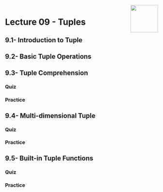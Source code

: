 <img align="right" width="90" height="90" src="https://github.com/cs-MohamedAyman/Computer-Science-Textbooks/blob/master/logos/python.jpg">

# Lecture 09 - Tuples
## 9.1- Introduction to Tuple
## 9.2- Basic Tuple Operations
## 9.3- Tuple Comprehension
### Quiz
### Practice
## 9.4- Multi-dimensional Tuple
### Quiz
### Practice
## 9.5- Built-in Tuple Functions
### Quiz
### Practice
